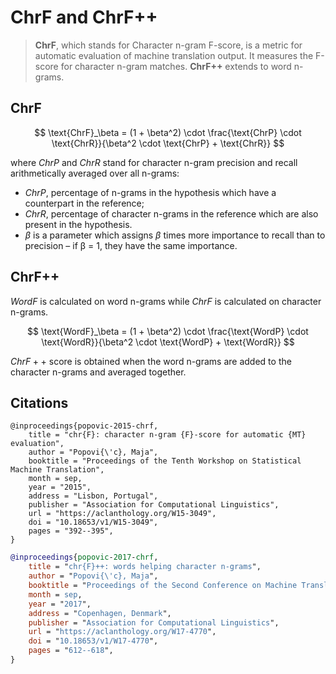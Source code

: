 # ChrF and ChrF++

> **ChrF**, which stands for Character n-gram F-score, is a metric for automatic evaluation of machine translation output. It measures the F-score for character n-gram matches. **ChrF++** extends to word n-grams.

## ChrF

$$
\text{ChrF}_\beta = (1 + \beta^2) \cdot \frac{\text{ChrP} \cdot \text{ChrR}}{\beta^2 \cdot \text{ChrP} + \text{ChrR}}
$$

where $ChrP$ and $ChrR$ stand for character n-gram precision and recall arithmetically averaged over all n-grams:

- $ChrP$, percentage of n-grams in the hypothesis which have a counterpart in the reference;
- $ChrR$, percentage of character n-grams in the reference which are also present in the hypothesis.
- $β$ is a parameter which assigns $β$ times more importance to recall than to precision – if β = 1, they have the same importance.

## ChrF++

$WordF$ is calculated on word n-grams while $ChrF$ is calculated on character n-grams. 

$$
\text{WordF}_\beta = (1 + \beta^2) \cdot \frac{\text{WordP} \cdot \text{WordR}}{\beta^2 \cdot \text{WordP} + \text{WordR}}
$$

$ChrF++$ score is obtained when the word n-grams are added to the character n-grams and averaged together. 

## Citations

```bibtexP
@inproceedings{popovic-2015-chrf,
    title = "chr{F}: character n-gram {F}-score for automatic {MT} evaluation",
    author = "Popovi{\'c}, Maja",
    booktitle = "Proceedings of the Tenth Workshop on Statistical Machine Translation",
    month = sep,
    year = "2015",
    address = "Lisbon, Portugal",
    publisher = "Association for Computational Linguistics",
    url = "https://aclanthology.org/W15-3049",
    doi = "10.18653/v1/W15-3049",
    pages = "392--395",
}
```

```bibtex
@inproceedings{popovic-2017-chrf,
    title = "chr{F}++: words helping character n-grams",
    author = "Popovi{\'c}, Maja",
    booktitle = "Proceedings of the Second Conference on Machine Translation",
    month = sep,
    year = "2017",
    address = "Copenhagen, Denmark",
    publisher = "Association for Computational Linguistics",
    url = "https://aclanthology.org/W17-4770",
    doi = "10.18653/v1/W17-4770",
    pages = "612--618",
}
```